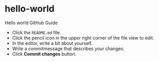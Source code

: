 # hello-world
Hello world GitHub Guide

- Click the <code>README.md</code> file.
- Click the pencil icon in the upper right corner of the file view to edit.
- In the editor, write a bit about yourself.
- Write a commitmessage that describes your changes.
- Click <strong>Commit changes</strong> button.
